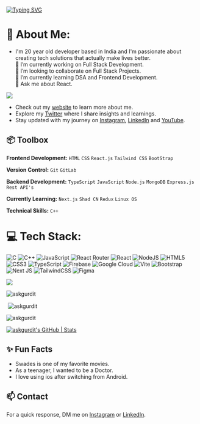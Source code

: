 ### 
[![Typing SVG](https://readme-typing-svg.demolab.com?font=Fira+Code&pause=1000&random=false&width=435&lines=Hey%2C+I'm+Gurdit+Singh+%F0%9F%91%8B%F0%9F%8F%BD+)](https://git.io/typing-svg)

# 💫 About Me:
- I'm 20 year old developer based in India and I'm passionate about creating tech solutions that actually make lives better.<br>
🔭 I’m currently working on Full Stack Development.<br>👯 I’m looking to collaborate on Full Stack Projects.<br>🌱 I’m currently learning DSA and Frontend Development.<br>💬 Ask me about React.<br>


[![](https://visitcount.itsvg.in/api?id=askgurdit&label=Profile%20Views&color=9&icon=5&pretty=false)](https://visitcount.itsvg.in)

- Check out my [website]((https://askgurdit.github.io/Responsive-File-Card1/))  to learn more about me.
- Explore my [Twitter](https://twitter.com/httpgurdit) where I share insights and learnings.
- Stay updated with my journey on [Instagram](https://www.instagram.com/thecsestudent), [LinkedIn](https://www.linkedin.com/in/gurditsingh2004) and [YouTube](https://www.youtube.com/@askgurdit).

## 📦 Toolbox

**Frontend Development:** `HTML` `CSS` `React.js` `Tailwind CSS` `BootStrap`
 
**Version Control:** `Git` `GitLab`

**Backend Development:** `TypeScript` `JavaScript` `Node.js` `MongoDB` `Express.js` `Rest API's`

**Currently Learning:** `Next.js` `Shad CN` `Redux` `Linux OS`

**Technical Skills:** `C++`

# 💻 Tech Stack:
![C](https://img.shields.io/badge/c-%2300599C.svg?style=for-the-badge&logo=c&logoColor=white) ![C++](https://img.shields.io/badge/c++-%2300599C.svg?style=for-the-badge&logo=c%2B%2B&logoColor=white) ![JavaScript](https://img.shields.io/badge/javascript-%23323330.svg?style=for-the-badge&logo=javascript&logoColor=%23F7DF1E) ![React Router](https://img.shields.io/badge/React_Router-CA4245?style=for-the-badge&logo=react-router&logoColor=white) ![React](https://img.shields.io/badge/react-%2320232a.svg?style=for-the-badge&logo=react&logoColor=%2361DAFB) ![NodeJS](https://img.shields.io/badge/node.js-6DA55F?style=for-the-badge&logo=node.js&logoColor=white) ![HTML5](https://img.shields.io/badge/html5-%23E34F26.svg?style=for-the-badge&logo=html5&logoColor=white) ![CSS3](https://img.shields.io/badge/css3-%231572B6.svg?style=for-the-badge&logo=css3&logoColor=white) ![TypeScript](https://img.shields.io/badge/typescript-%23007ACC.svg?style=for-the-badge&logo=typescript&logoColor=white) ![Firebase](https://img.shields.io/badge/firebase-%23039BE5.svg?style=for-the-badge&logo=firebase) ![Google Cloud](https://img.shields.io/badge/GoogleCloud-%234285F4.svg?style=for-the-badge&logo=google-cloud&logoColor=white) ![Vite](https://img.shields.io/badge/vite-%23646CFF.svg?style=for-the-badge&logo=vite&logoColor=white) ![Bootstrap](https://img.shields.io/badge/bootstrap-%238511FA.svg?style=for-the-badge&logo=bootstrap&logoColor=white) ![Next JS](https://img.shields.io/badge/Next-black?style=for-the-badge&logo=next.js&logoColor=white) ![TailwindCSS](https://img.shields.io/badge/tailwindcss-%2338B2AC.svg?style=for-the-badge&logo=tailwind-css&logoColor=white) ![Figma](https://img.shields.io/badge/figma-%23F24E1E.svg?style=for-the-badge&logo=figma&logoColor=white)

![](https://github-profile-trophy.vercel.app/?username=askgurdit&theme=radical&no-frame=true&no-bg=false&margin-w=4)
<p><img align="left" src="https://github-readme-stats.vercel.app/api/top-langs?username=askgurdit&show_icons=true&locale=en&layout=compact" alt="askgurdit" /></p>
<br>


<p>&nbsp;<img align="center" src="https://github-readme-stats.vercel.app/api?username=askgurdit&show_icons=true&locale=en" alt="askgurdit" /></p>

<p><img align="center" src= "https://api.githubtrends.io/user/svg/askgurdit/langs?time_range=one_year&theme=classic" alt="askgurdit" /></p>


 
[![askgurdit's GitHub | Stats](https://stats.quine.sh/askgurdit/github?theme=dark)](https://quine.sh?utm_source=widgets&utm_campaign=askgurdit)



## ✨ Fun Facts 

- Swades is one of my favorite movies.
- As a teenager, I wanted to be a Doctor.
- I love using ios after switching from Android.

## 📫 Contact

 For a quick response, DM me on [Instagram](https://www.instagram.com/thecsestudent/) or [LinkedIn](https://www.linkedin.com/in/gurditsingh2004/). 
 

